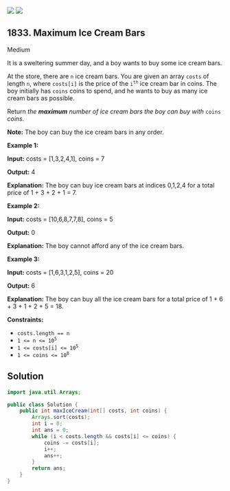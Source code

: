 [![](https://img.shields.io/github/stars/javadev/LeetCode-in-Java?label=Stars&style=flat-square)](https://github.com/javadev/LeetCode-in-Java)
[![](https://img.shields.io/github/forks/javadev/LeetCode-in-Java?label=Fork%20me%20on%20GitHub%20&style=flat-square)](https://github.com/javadev/LeetCode-in-Java/fork)

## 1833\. Maximum Ice Cream Bars

Medium

It is a sweltering summer day, and a boy wants to buy some ice cream bars.

At the store, there are `n` ice cream bars. You are given an array `costs` of length `n`, where `costs[i]` is the price of the <code>i<sup>th</sup></code> ice cream bar in coins. The boy initially has `coins` coins to spend, and he wants to buy as many ice cream bars as possible.

Return _the **maximum** number of ice cream bars the boy can buy with_ `coins` _coins._

**Note:** The boy can buy the ice cream bars in any order.

**Example 1:**

**Input:** costs = [1,3,2,4,1], coins = 7

**Output:** 4

**Explanation:** The boy can buy ice cream bars at indices 0,1,2,4 for a total price of 1 + 3 + 2 + 1 = 7.

**Example 2:**

**Input:** costs = [10,6,8,7,7,8], coins = 5

**Output:** 0

**Explanation:** The boy cannot afford any of the ice cream bars.

**Example 3:**

**Input:** costs = [1,6,3,1,2,5], coins = 20

**Output:** 6

**Explanation:** The boy can buy all the ice cream bars for a total price of 1 + 6 + 3 + 1 + 2 + 5 = 18.

**Constraints:**

*   `costs.length == n`
*   <code>1 <= n <= 10<sup>5</sup></code>
*   <code>1 <= costs[i] <= 10<sup>5</sup></code>
*   <code>1 <= coins <= 10<sup>8</sup></code>

## Solution

```java
import java.util.Arrays;

public class Solution {
    public int maxIceCream(int[] costs, int coins) {
        Arrays.sort(costs);
        int i = 0;
        int ans = 0;
        while (i < costs.length && costs[i] <= coins) {
            coins -= costs[i];
            i++;
            ans++;
        }
        return ans;
    }
}
```